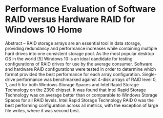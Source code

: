 # Performance Evaluation of Software RAID versus Hardware RAID for Windows 10 Home

Abstract – RAID storage arrays are an
essential tool in data storage, providing
redundancy and performance increases
while combining multiple hard drives into
one consistent storage pool. As the most
popular desktop OS in the world [5]
Windows 10 is an ideal candidate for
testing configurations of RAID drives for
use by the average consumer.
Software and hardware RAID
configurations were tested in order to
determine which format provided the best
performance for each array configuration.
Single-drive performance was
benchmarked against 4-disk arrays of
RAID level 0, 1, and 5 for both Windows
Storage Spaces and Intel Rapid Storage
Technology on the Z390 chipset.
It was found that Intel Rapid Storage
Technology was on average better than or
comparable to Windows Storage Spaces
for all RAID levels. Intel Rapid Storage
Technology RAID 0 was the best
performing configuration across all
metrics, with the exception of large file
writes, where it was second best.
